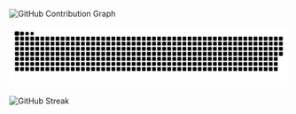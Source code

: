 
![GitHub Contribution Graph](https://github-readme-activity-graph.vercel.app/graph?username=Dpjrczz03&theme=react)

<picture>
  <source media="(prefers-color-scheme: dark)" srcset="https://raw.githubusercontent.com/Dpjrczz03/Dpjrczz03/output/github-contribution-grid-snake-dark.svg">
<!--   <source media="(prefers-color-scheme: light)" srcset="https://raw.githubusercontent.com/Dpjrczz03/Dpjrczz03/output/github-contribution-grid-snake.svg"> -->
  <img alt="github contribution grid snake animation" src="https://raw.githubusercontent.com/Dpjrczz03/Dpjrczz03/output/github-contribution-grid-snake.svg">
</picture>


![GitHub Streak](https://github-readme-streak-stats.herokuapp.com/?user=Dpjrczz03&theme=dark)





<!--
**Dpjrczz03/Dpjrczz03** is a ✨ _special_ ✨ repository because its `README.md` (this file) appears on your GitHub profile.

Here are some ideas to get you started:

- 🔭 I’m currently working on ...
- 🌱 I’m currently learning ...
- 👯 I’m looking to collaborate on ...
- 🤔 I’m looking for help with ...
- 💬 Ask me about ...
- 📫 How to reach me: ...
- 😄 Pronouns: ...
- ⚡ Fun fact: ...
-->
